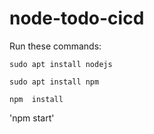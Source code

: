 # node-todo-cicd

Run these  commands:


`sudo apt install nodejs`


`sudo apt install npm`


`npm  install`

'npm start'
